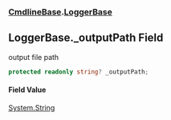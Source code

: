 ### [CmdlineBase](CmdlineBase.md 'CmdlineBase').[LoggerBase](LoggerBase.md 'CmdlineBase.LoggerBase')

## LoggerBase._outputPath Field

output file path

```csharp
protected readonly string? _outputPath;
```

#### Field Value
[System.String](https://docs.microsoft.com/en-us/dotnet/api/System.String 'System.String')